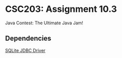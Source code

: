 # CSC203: Assignment 10.3
Java Contest: The Ultimate Java Jam!

## Dependencies
[SQLite JDBC Driver](https://github.com/xerial/sqlite-jdbc?tab=readme-ov-file)
